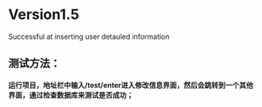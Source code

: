# Version1.5
Successful at inserting user detauled information

## 测试方法：
#### 运行项目，地址栏中输入/test/enter进入修改信息界面，然后会跳转到一个其他界面，通过检查数据库来测试是否成功；
